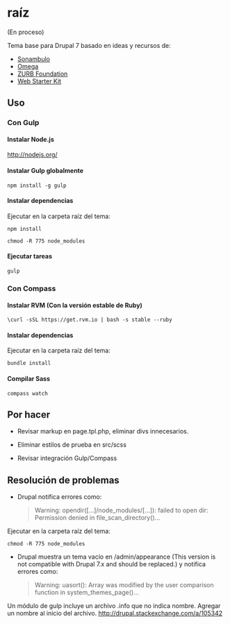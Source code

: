 # raíz

(En proceso)

Tema base para Drupal 7 basado en ideas y recursos de:

- [Sonambulo](https://www.drupal.org/project/Sonambulo)
- [Omega](https://www.drupal.org/project/omega)
- [ZURB Foundation](https://www.drupal.org/project/zurb_foundation)
- [Web Starter Kit](https://developers.google.com/web/starter-kit/)


## Uso


### Con Gulp

#### Instalar Node.js

http://nodejs.org/

#### Instalar Gulp globalmente

    npm install -g gulp

#### Instalar dependencias

Ejecutar en la carpeta raíz del tema:

    npm install

    chmod -R 775 node_modules

#### Ejecutar tareas

    gulp



### Con Compass

#### Instalar RVM (Con la versión estable de Ruby)

    \curl -sSL https://get.rvm.io | bash -s stable --ruby

#### Instalar dependencias

Ejecutar en la carpeta raíz del tema:

    bundle install

#### Compilar Sass

    compass watch



## Por hacer

* Revisar markup en page.tpl.php, eliminar divs innecesarios.

* Eliminar estilos de prueba en src/scss

* Revisar integración Gulp/Compass



## Resolución de problemas

* Drupal notifica errores como:

  > Warning: opendir([...]/node_modules/[...]): failed to open dir: Permission denied in file_scan_directory()...

Ejecutar en la carpeta raíz del tema:

    chmod -R 775 node_modules

* Drupal muestra un tema vacío en /admin/appearance (This version is not compatible with Drupal 7.x and should be replaced.) y notifica errores como:

  > Warning: uasort(): Array was modified by the user comparison function in system_themes_page()...

Un módulo de gulp incluye un archivo .info que no indica nombre. Agregar un nombre al inicio del archivo. http://drupal.stackexchange.com/a/105342
